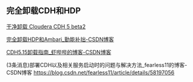 ## 完全卸载CDH和HDP


[干净卸载 Cloudera CDH 5 beta2](https://www.cnblogs.com/chenfool/p/3738540.html)


[完全卸载HDP和Ambari_勤能补拙-CSDN博客](https://blog.csdn.net/github_38358734/article/details/79029692)

[CDH5.15卸载指南_虾哔哔的博客-CSDN博客](https://blog.csdn.net/weixin_35852328/article/details/81774627)


(3条消息)部署CDH以及相关服务启动时的问题与解决方法_fearless11的博客-CSDN博客
https://blog.csdn.net/fearless11/article/details/58197056